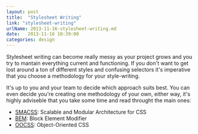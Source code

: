```yaml
---
layout: post
title:  "Stylesheet Writing"
link: "stylesheet-writing"
urlName: 2013-11-16-stylesheet-writing.md
date:   2013-11-16 10:39:00
categories: design
---
```


Stylesheet writing can become really messy as your project grows and you try to mantain everything current and functioning. If you don't want to get lost around a ton of different styles and confusing selectors it's imperative that you choose a methodology for your style-writing.

It's up to you and your team to decide which approach suits best. You can even decide you're creating one methodology of your own, either way, it's highly adviseble that you take some time and read throught the main ones:

- [SMACSS](http://smacss.com/): Scalable and Modular Architecture for CSS
- [BEM](http://bem.info/method/): Block Element Modifier
- [OOCSS](http://oocss.org/): Object-Oriented CSS